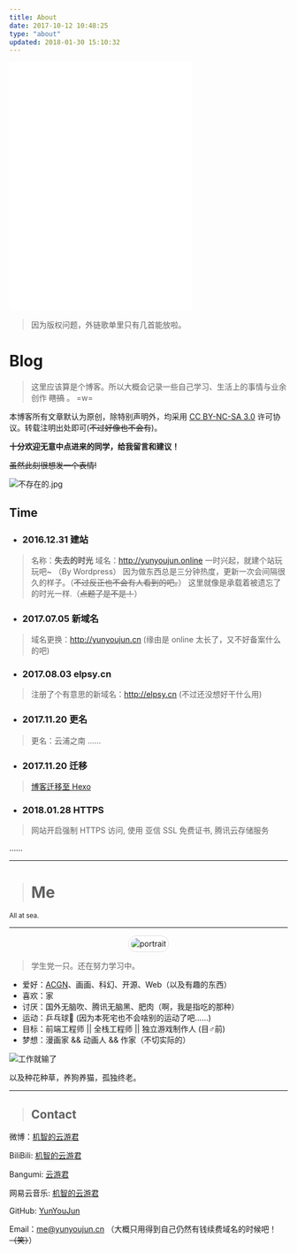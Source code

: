 ```yaml
---
title: About
date: 2017-10-12 10:48:25
type: "about"
updated: 2018-01-30 15:10:32
---
```


<iframe frameborder="no" border="0" marginwidth="0" marginheight="0" width=330 height=450 src="//music.163.com/outchain/player?type=0&id=308168565&auto=1&height=430"></iframe>

> 因为版权问题，外链歌单里只有几首能放啦。

# Blog

> 这里应该算是个博客。所以大概会记录一些自己学习、生活上的事情与业余创作 ~~瞎搞~~ 。 =w=

本博客所有文章默认为原创，除特别声明外，均采用 [CC BY-NC-SA 3.0](https://creativecommons.org/licenses/by-nc-sa/3.0/) 许可协议。转载注明出处即可(~~不过好像也不会有~~)。

__十分欢迎无意中点进来的同学，给我留言和建议！__

~~虽然此刻很想发一个表情!~~

![不存在的.jpg](https://qcloud-media.yunyoujun.cn/meme/no-exist.jpg)

## Time

- ### 2016.12.31  建站

> 名称：**失去的时光**
域名：<http://yunyoujun.online>
一时兴起，就建个站玩玩吧~ （By Wordpress）
因为做东西总是三分钟热度，更新一次会间隔很久的样子。（~~不过反正也不会有人看到的吧。~~）
这里就像是承载着被遗忘了的时光一样.（~~点题了是不是！~~）

- ### 2017.07.05  新域名

> 域名更换：<http://yunyoujun.cn>
(缘由是 online 太长了，又不好备案什么的吧)


- ### 2017.08.03  elpsy.cn

> 注册了个有意思的新域名：<http://elpsy.cn>
(不过还没想好干什么用)

- ### 2017.11.20  更名

> 更名：云浦之南  ……

- ### 2017.11.20  迁移

> [博客迁移至 Hexo](https://yunyoujun.cn/note/hexo-build-note)

- ### 2018.01.28  HTTPS

> 网站开启强制 HTTPS 访问, 使用 亚信 SSL 免费证书, 腾讯云存储服务

……

---

> # Me
<small>All at sea.</small>

---
<div style="text-align:center;">
<img src="https://s.gravatar.com/avatar/18898984c2aeb0dae7530a738f150cba" alt="portrait" title="ID : 云游君"
style="border-radius:100px;padding: 4px;line-height: 1.42857143;background-color: #fff;border: 1px solid #ddd;">
</div>

> 学生党一只。还在努力学习中。

- 爱好：[ACGN](https://baike.baidu.com/item/ACGN)、画画、科幻、开源、Web（以及有趣的东西）
- 喜欢：家
- 讨厌：国外无脑吹、腾讯无脑黑、肥肉（啊，我是指吃的那种）
- 运动：乒乓球🏓 (因为本死宅也不会啥别的运动了吧……)
- 目标：前端工程师 || 全栈工程师 || 独立游戏制作人 (目♂前)
- 梦想：漫画家 && 动画人 && 作家（不切实际的）

![工作就输了](https://qcloud-media.yunyoujun.cn/meme/no-work.jpg)

以及种花种草，养狗养猫，孤独终老。

---

> ## Contact

微博：[机智的云游君](https://weibo.com/jizhideyunyoujun)

BiliBili: [机智的云游君](https://space.bilibili.com/1579790)

Bangumi: [云游君](http://bangumi.tv/user/yunyoujun)

网易云音乐: [机智的云游君](http://music.163.com/#/user/home?id=247102977)

GitHub: [YunYouJun](https://github.com/YunYouJun)

Email：<me@yunyoujun.cn> （大概只用得到自己仍然有钱续费域名的时候吧！~~（笑）~~）